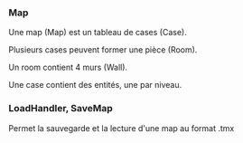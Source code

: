 ### Map

Une map (Map) est un tableau de cases (Case).

Plusieurs cases peuvent former une pièce (Room).

Un room contient 4 murs (Wall).

Une case contient des entités, une par niveau.

### LoadHandler, SaveMap

Permet la sauvegarde et la lecture d'une map au format .tmx